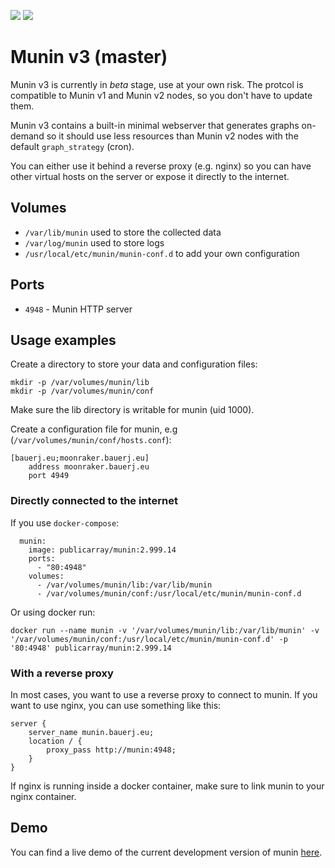 [![](https://images.microbadger.com/badges/image/bauerj/munin-v3.svg)](https://microbadger.com/images/bauerj/munin-v3 "Get your own image badge on microbadger.com")
[![](https://images.microbadger.com/badges/version/bauerj/munin-v3.svg)](https://microbadger.com/images/bauerj/munin-v3 "Get your own version badge on microbadger.com")

# Munin v3 (master)

Munin v3 is currently in _beta_ stage, use at your own risk. The protcol is compatible to Munin v1 and Munin v2
nodes, so you don't have to update them.

Munin v3 contains a built-in minimal webserver that generates graphs on-demand so it should use less resources
than Munin v2 nodes with the default `graph_strategy` (cron).

You can either use it behind a reverse proxy (e.g. nginx) so you can have other virtual hosts on the server
or expose it directly to the internet.

## Volumes

* `/var/lib/munin` used to store the collected data
* `/var/log/munin` used to store logs
* `/usr/local/etc/munin/munin-conf.d` to add your own configuration

## Ports

* `4948` - Munin HTTP server

## Usage examples

Create a directory to store your data and configuration files:

    mkdir -p /var/volumes/munin/lib
    mkdir -p /var/volumes/munin/conf

Make sure the lib directory is writable for munin (uid 1000).

Create a configuration file for munin, e.g (`/var/volumes/munin/conf/hosts.conf`):

    [bauerj.eu;moonraker.bauerj.eu]
        address moonraker.bauerj.eu
        port 4949

### Directly connected to the internet

If you use `docker-compose`:

      munin:
        image: publicarray/munin:2.999.14
        ports:
          - "80:4948"
        volumes:
          - /var/volumes/munin/lib:/var/lib/munin
          - /var/volumes/munin/conf:/usr/local/etc/munin/munin-conf.d

Or using docker run:

    docker run --name munin -v '/var/volumes/munin/lib:/var/lib/munin' -v '/var/volumes/munin/conf:/usr/local/etc/munin/munin-conf.d' -p '80:4948' publicarray/munin:2.999.14


### With a reverse proxy

In most cases, you want to use a reverse proxy to connect to munin. If you want to use nginx, you can use something like this:

    server {
        server_name munin.bauerj.eu;
        location / {
            proxy_pass http://munin:4948;
        }
    }

If nginx is running inside a docker container, make sure to link munin to your nginx container.

## Demo

You can find a live demo of the current development version of munin [here](http://demo.munin-monitoring.org/).
